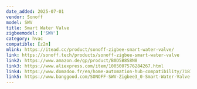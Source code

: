 ```yaml
---
date_added: 2025-07-01
vendor: Sonoff
model: SWV  
title: Smart Water Valve
zigbeemodel: ['SWV']
category: hvac
compatible: [z2m]
mlink: https://itead.cc/product/sonoff-zigbee-smart-water-valve/
link: https://sonoff.tech/products/sonoff-zigbee-smart-water-valve
link2: https://www.amazon.de/gp/product/B0D5B8S8N8
link3: https://www.aliexpress.com/item/1005007576284267.html
link4: https://www.domadoo.fr/en/home-automation-hub-compatibility/7187-sonoff-zigbee-watering-controller-swv-bsp-consumption-measurement.html
link5: https://www.banggood.com/SONOFF-SWV-Zigbee3_0-Smart-Water-Valve-Smart-Timing-Irrigation-Switch-Track-6-month-Historical-Data-Support-Open-source-Platforms-Voice-Control-Works-with-Alexa-Google-Home-p-2020886.html
---
```



